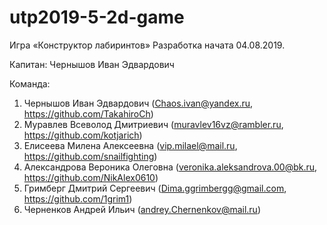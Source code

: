 # utp2019-5-2d-game
Игра «Конструктор лабиринтов» 
Разработка начата 04.08.2019.

Капитан: Чернышов Иван Эдвардович



Команда:
1. Чернышов Иван Эдвардович            (Chaos.ivan@yandex.ru, https://github.com/TakahiroCh)
2. Муравлев Всеволод Дмитриевич     (muravlev16vz@rambler.ru, https://github.com/kotjarich)
3. Елисеева Милена Алексеевна         (vip.milael@mail.ru, https://github.com/snailfighting)
4. Александрова Вероника Олеговна  (veronika.aleksandrova.00@bk.ru, https://github.com/NikAlex0610)
5. Гримберг Дмитрий Сергеевич          (Dima.ggrimbergg@gmail.com, https://github.com/1grim1)
6. Черненков Андрей Ильич                 (andrey.Сhernenkov@mail.ru)
